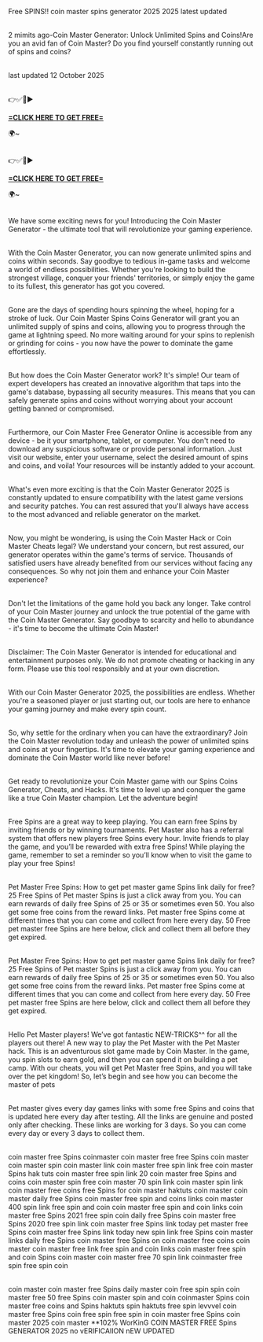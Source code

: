 Free SPINS!! coin master spins generator 2025 2025 latest updated

<br>2 mimits ago-Coin Master Generator: Unlock Unlimited Spins and Coins!Are you an avid fan of Coin Master? Do you find yourself constantly running out of spins and coins?

<br>last updated 12 October 2025

<br>👉✅🔴► 

**[=CLICK HERE TO GET FREE=](https://www.google.com/url?q=https%3A%2F%2Fappbitly.com%2FHfTDO)**

 🌍~

<br>👉✅🔴► 

**[=CLICK HERE TO GET FREE=](https://www.google.com/url?q=https%3A%2F%2Fappbitly.com%2FHfTDO)**

 🌍~

<br>We have some exciting news for you! Introducing the Coin Master Generator - the ultimate tool that will revolutionize your gaming experience.

<br>With the Coin Master Generator, you can now generate unlimited spins and coins within seconds. Say goodbye to tedious in-game tasks and welcome a world of endless possibilities. Whether you're looking to build the strongest village, conquer your friends' territories, or simply enjoy the game to its fullest, this generator has got you covered.

<br>Gone are the days of spending hours spinning the wheel, hoping for a stroke of luck. Our Coin Master Spins Coins Generator will grant you an unlimited supply of spins and coins, allowing you to progress through the game at lightning speed. No more waiting around for your spins to replenish or grinding for coins - you now have the power to dominate the game effortlessly.

<br>But how does the Coin Master Generator work? It's simple! Our team of expert developers has created an innovative algorithm that taps into the game's database, bypassing all security measures. This means that you can safely generate spins and coins without worrying about your account getting banned or compromised.

<br>Furthermore, our Coin Master Free Generator Online is accessible from any device - be it your smartphone, tablet, or computer. You don't need to download any suspicious software or provide personal information. Just visit our website, enter your username, select the desired amount of spins and coins, and voila! Your resources will be instantly added to your account.

<br>What's even more exciting is that the Coin Master Generator 2025 is constantly updated to ensure compatibility with the latest game versions and security patches. You can rest assured that you'll always have access to the most advanced and reliable generator on the market.

<br>Now, you might be wondering, is using the Coin Master Hack or Coin Master Cheats legal? We understand your concern, but rest assured, our generator operates within the game's terms of service. Thousands of satisfied users have already benefited from our services without facing any consequences. So why not join them and enhance your Coin Master experience?

<br>Don't let the limitations of the game hold you back any longer. Take control of your Coin Master journey and unlock the true potential of the game with the Coin Master Generator. Say goodbye to scarcity and hello to abundance - it's time to become the ultimate Coin Master!

<br>Disclaimer: The Coin Master Generator is intended for educational and entertainment purposes only. We do not promote cheating or hacking in any form. Please use this tool responsibly and at your own discretion.

<br>With our Coin Master Generator 2025, the possibilities are endless. Whether you're a seasoned player or just starting out, our tools are here to enhance your gaming journey and make every spin count.

<br>So, why settle for the ordinary when you can have the extraordinary? Join the Coin Master revolution today and unleash the power of unlimited spins and coins at your fingertips. It's time to elevate your gaming experience and dominate the Coin Master world like never before!

<br>Get ready to revolutionize your Coin Master game with our Spins Coins Generator, Cheats, and Hacks. It's time to level up and conquer the game like a true Coin Master champion. Let the adventure begin!

<br>Free Spins are a great way to keep playing. You can earn free Spins by inviting friends or by winning tournaments. Pet Master also has a referral system that offers new players free Spins every hour. Invite friends to play the game, and you’ll be rewarded with extra free Spins! While playing the game, remember to set a reminder so you’ll know when to visit the game to play your free Spins!

<br>Pet Master Free Spins: How to get pet master game Spins link daily for free? 25 Free Spins of Pet master Spins is just a click away from you. You can earn rewards of daily free Spins of 25 or 35 or sometimes even 50. You also get some free coins from the reward links. Pet master free Spins come at different times that you can come and collect from here every day. 50 Free pet master free Spins are here below, click and collect them all before they get expired.

<br>Pet Master Free Spins: How to get pet master game Spins link daily for free? 25 Free Spins of Pet master Spins is just a click away from you. You can earn rewards of daily free Spins of 25 or 35 or sometimes even 50. You also get some free coins from the reward links. Pet master free Spins come at different times that you can come and collect from here every day. 50 Free pet master free Spins are here below, click and collect them all before they get expired.

<br>Hello Pet Master players! We’ve got fantastic NEW-TRICKS^^ for all the players out there! A new way to play the Pet Master with the Pet Master hack. This is an adventurous slot game made by Coin Master. In the game, you spin slots to earn gold, and then you can spend it on building a pet camp. With our cheats, you will get Pet Master free Spins, and you will take over the pet kingdom! So, let’s begin and see how you can become the master of pets

<br>Pet master gives every day games links with some free Spins and coins that is updated here every day after testing. All the links are genuine and posted only after checking. These links are working for 3 days. So you can come every day or every 3 days to collect them.

<br>coin master free Spins coinmaster coin master free free Spins coin master coin master spin coin master link coin master free spin link free coin master Spins hak tuts coin master free spin link 20 coin master free Spins and coins coin master spin free coin master 70 spin link coin master spin link coin master free coins free Spins for coin master haktuts coin master coin master daily free Spins coin master free spin and coins links coin master 400 spin link free spin and coin coin master free spin and coin links coin master free Spins 2021 free spin coin daily free Spins coin master free Spins 2020 free spin link coin master free Spins link today pet master free Spins coin master free Spins link today new spin link free Spins coin master links daily free Spins coin master free Spins on coin master free coins coin master coin master free link free spin and coin links coin master free spin and coin Spins coin master coin master free 70 spin link coinmaster free spin free spin coin

<br>coin master coin master free Spins daily master coin free spin spin coin master free 50 free Spins coin master spin and coin coinmaster Spins coin master free coins and Spins haktuts spin haktuts free spin levvvel coin master free Spins coin free spin free spin in coin master free Spins coin master 2025 coin master **102% WorKinG COIN MASTER FREE Spins GENERATOR 2025 no vERIFICAIION nEW UPDATED
<br>
